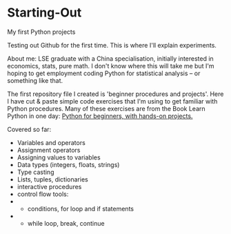 # Starting-Out

My first Python projects

Testing out Github for the first time. This is where I'll explain experiments. 

About me: LSE graduate with a China specialisation, initially interested in economics, stats, pure math. I don't know where this will take me but I'm hoping to get employment coding Python for statistical analysis – or something like that. 


The first repository file I created is 'beginner procedures and projects'. Here I have cut & paste simple code exercises that I'm using to get familiar with Python procedures. Many of these exercises are from the Book Learn Python in one day: [Python for beginners, with hands-on projects.](https://www.amazon.com/Learn-Python-One-Well-Hands/dp/1546488332/ref=sr_1_3?ie=UTF8&qid=1518364938&sr=8-3&keywords=Learn+Python+in+one+day&dpID=51iNedkheKL&preST=_SY291_BO1,204,203,200_QL40_&dpSrc=srch)

Covered so far:
- Variables and operators
- Assignment operators
- Assigning values to variables
- Data types (integers, floats, strings)
- Type casting
- Lists, tuples, dictionaries
- interactive procedures
- control flow tools:  
- - conditions, for loop and if statements
- - while loop, break, continue
